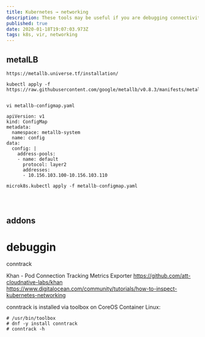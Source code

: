 ```yaml
---
title: Kubernetes → networking
description: These tools may be useful if you are debugging connectivity issues, investigating network throughput problems, or exploring Kubernetes to learn how it operates.
published: true
date: 2020-01-18T19:07:03.973Z
tags: k8s, vir, networking
---
```


## metalLB

```
https://metallb.universe.tf/installation/

kubectl apply -f https://raw.githubusercontent.com/google/metallb/v0.8.3/manifests/metallb.yaml


vi metallb-configmap.yaml

apiVersion: v1
kind: ConfigMap
metadata:
  namespace: metallb-system
  name: config
data:
  config: |
    address-pools:
    - name: default
      protocol: layer2
      addresses:
      - 10.156.103.100-10.156.103.110

microk8s.kubectl apply -f metallb-configmap.yaml




```

## addons


# debuggin

conntrack

Khan - Pod Connection Tracking Metrics Exporter
https://github.com/att-cloudnative-labs/khan
https://www.digitalocean.com/community/tutorials/how-to-inspect-kubernetes-networking

conntrack is installed via toolbox on CoreOS Container Linux:


```
# /usr/bin/toolbox
# dnf -y install conntrack
# conntrack -h
```


